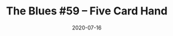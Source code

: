 ---
_schema: default
title: 'The Blues #59 – Five Card Hand'
link: https://www.geocaching.com/geocache/GC69BVJ
owner: zzbob
date: 2020-07-16
log_type: Note
display_coords: N 41° 31.500' W 075° 31.917'
latitude: '41.525'
longitude: '-75.53195'
first_stage: false
bogus: true
zhanna_log:  >-
    Hi, zzbob!


    This puzzle was a challenging one! Rich and I had a great time working on it together. It turns out we were overthinking it (… I think) and we had actually come across the correct answer pretty early on. We didn’t think it could be right, so we didn’t geo-check it. Eventually we ran out of ideas, and Rich tried that one particular solution that turned out to be correct! Our search at the location didn’t turn out so well, though. The area was heavily overgrown and it was difficult to maneuver around the debris and poison ivy that we found at the site. We may try again in the winter. Thanks for a unique challenge!


    Zhanna
rich_log:   >-
    Howdy, ZZBob!


    Zhanna and I solved your crypto-puzzle after a day of head-scratching and knuckle-cracking … and a few “nerve-calming” alcoholic beverages, as well. The GEO-CHECK app told us our answer was correct. So, late this afternoon, we made the drive over to the coordinates. There we found a convenient place to park. The location itself, sadly, is a bit discomforting. (Also, there are patches of poison ivy spread throughout ground zero for which future cachers ought to be forewarned.) We searched the most likely “objects” as cautiously as we could. But we decided to give up the search after about 15 minutes thinking that it might be better to simply come back in late Fall, or during the Winter when the vegetation has died back. Even though I really did appreciate the challenge of deciphering another ZZBob mystery puzzle, I was somewhat underwhelmed with the “reward” part. The best and most gratifying feature of geocaching, in my opinion, has always been the potential for being guided to scenic places, interesting trails, unique adventures, and a few long-lasting memories. I will remember working on the “Five Card Hand” puzzle with my wonderful wife for a long, long time!


    TFTC.


    ~Rich in NEPA~
post_id: 12370
---